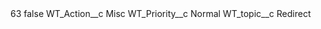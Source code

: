 <?xml version="1.0" encoding="UTF-8"?>
<CustomMetadata xmlns="http://soap.sforce.com/2006/04/metadata" xmlns:xsi="http://www.w3.org/2001/XMLSchema-instance" xmlns:xsd="http://www.w3.org/2001/XMLSchema">
    <label>63</label>
    <protected>false</protected>
    <values>
        <field>WT_Action__c</field>
        <value xsi:type="xsd:string">Misc</value>
    </values>
    <values>
        <field>WT_Priority__c</field>
        <value xsi:type="xsd:string">Normal</value>
    </values>
    <values>
        <field>WT_topic__c</field>
        <value xsi:type="xsd:string">Redirect</value>
    </values>
</CustomMetadata>
